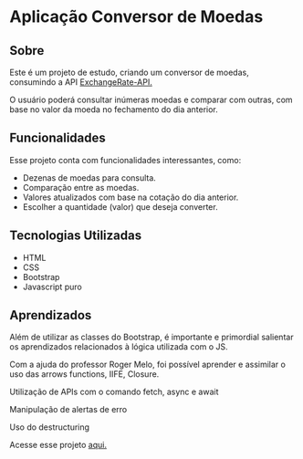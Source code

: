 <h1>Aplicação Conversor de Moedas</h1>

<div>
<h2>Sobre</h2>
<p>Este é um projeto de estudo, criando um conversor de moedas, consumindo a API <a href="https://www.exchangerate-api.com/" target="_blank">ExchangeRate-API.</a></p>
<p>O usuário poderá consultar inúmeras moedas e comparar com outras, com base no valor da moeda no fechamento do dia anterior.</p>
</div>

<div>
<h2>Funcionalidades</h2>
<p>Esse projeto conta com funcionalidades interessantes, como:</p>
<ul>
<li>Dezenas de moedas para consulta.</li>
<li>Comparação entre as moedas.</li>
<li>Valores atualizados com base na cotação do dia anterior.</li>
<li>Escolher a quantidade (valor) que deseja converter.</li>
</ul>
</div>
<div>
<h2>Tecnologias Utilizadas</h2>
  <ul>
            <li>
                HTML
            </li>
            <li>CSS</li>
            <li>Bootstrap</li>
            <li>Javascript puro</li>
        </ul>
</div>
   <div>
        <h2>Aprendizados</h2>
        <p>Além de utilizar as classes do Bootstrap, é importante e primordial salientar os aprendizados relacionados à lógica utilizada com o JS.</p>
        <p>Com a ajuda do professor Roger Melo, foi possível aprender e assimilar o uso das arrows functions, IIFE, Closure.</p>
        <p>Utilização de APIs com o comando fetch, async e await</p>
        <p>Manipulação de alertas de erro</p>
        <p>Uso do destructuring</p>
    </div>
    <p>Acesse esse projeto <a href="https://adrianoarch.github.io/conversorDemoedas/">aqui.</a></p>
